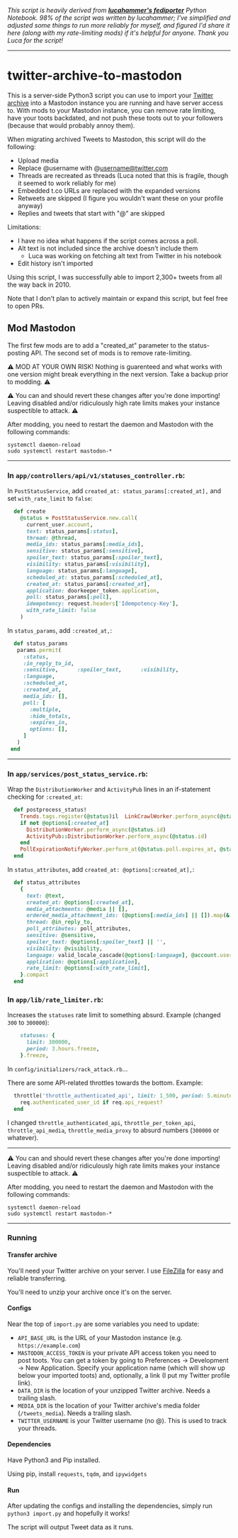 *This script is heavily derived from **[lucahammer's fediporter](https://github.com/lucahammer/fediporter)** Python Notebook. 98% of the script was written by lucahammer; I've simplified and adjusted some things to run more reliably for myself, and figured I'd share it here (along with my rate-limiting mods) if it's helpful for anyone. Thank you Luca for the script!*

----

# twitter-archive-to-mastodon

This is a server-side Python3 script you can use to import your [Twitter archive](https://help.twitter.com/en/managing-your-account/how-to-download-your-twitter-archive) into a Mastodon instance you are running and have server access to. With mods to your Mastodon instance, you can remove rate limiting, have your toots backdated, and not push these toots out to your followers (because that would probably annoy them).

When migrating archived Tweets to Mastodon, this script will do the following:
* Upload media
* Replace @username with @username@twitter.com
* Threads are recreated as threads (Luca noted that this is fragile, though it seemed to work reliably for me)
* Embedded t.co URLs are replaced with the expanded versions
* Retweets are skipped (I figure you wouldn't want these on your profile anyway)
* Replies and tweets that start with "@" are skipped

Limitations:
* I have no idea what happens if the script comes across a poll.
* Alt text is not included since the archive doesn't include them
  * Luca was working on fetching alt text from Twitter in his notebook
* Edit history isn't imported

Using this script, I was successfully able to import 2,300+ tweets from all the way back in 2010.

Note that I don't plan to actively maintain or expand this script, but feel free to open PRs.

## Mod Mastodon

The first few mods are to add a "created_at" parameter to the status-posting API. The second set of mods is to remove rate-limiting.

⚠️ MOD AT YOUR OWN RISK! Nothing is guarenteed and what works with one version might break everything in the next version. Take a backup prior to modding. ⚠️

⚠️ You can and should revert these changes after you're done importing! Leaving disabled and/or ridiculously high rate limits makes your instance suspectible to attack. ⚠️

After modding, you need to restart the daemon and Mastodon with the following commands:
```
systemctl daemon-reload
sudo systemctl restart mastodon-*
```

----

### In `app/controllers/api/v1/statuses_controller.rb`:

In `PostStatusService`, add `created_at: status_params[:created_at],` and set `with_rate_limit` to `false`:
```rb
  def create
    @status = PostStatusService.new.call(
      current_user.account,
      text: status_params[:status],
      thread: @thread,
      media_ids: status_params[:media_ids],
      sensitive: status_params[:sensitive],
      spoiler_text: status_params[:spoiler_text],
      visibility: status_params[:visibility],
      language: status_params[:language],
      scheduled_at: status_params[:scheduled_at],
      created_at: status_params[:created_at],
      application: doorkeeper_token.application,
      poll: status_params[:poll],
      idempotency: request.headers['Idempotency-Key'],
      with_rate_limit: false
    )
```
 
In `status_params`, add `:created_at,`:
 
 ```rb
   def status_params
    params.permit(
      :status,
      :in_reply_to_id,
      :sensitive,      :spoiler_text,      :visibility,
      :language,
      :scheduled_at,
      :created_at,
      media_ids: [],
      poll: [
        :multiple,
        :hide_totals,
        :expires_in,
        options: [],
      ]
    )
  end
```

----

### In `app/services/post_status_service.rb`:

Wrap the `DistributionWorker` and `ActivityPub` lines in an if-statement checking for `:created_at`:

```rb
  def postprocess_status!
    Trends.tags.register(@status)il  LinkCrawlWorker.perform_async(@status.id)
    if not @options[:created_at]
      DistributionWorker.perform_async(@status.id)
      ActivityPub::DistributionWorker.perform_async(@status.id)
    end
    PollExpirationNotifyWorker.perform_at(@status.poll.expires_at, @status.poll.id) if @status.poll
  end
```

In `status_attributes`, add `created_at: @options[:created_at],`:
```rb
  def status_attributes
    {
      text: @text,
      created_at: @options[:created_at],
      media_attachments: @media || [],
      ordered_media_attachment_ids: (@options[:media_ids] || []).map(&:to_i) & @media.map(&:id),
      thread: @in_reply_to,
      poll_attributes: poll_attributes,
      sensitive: @sensitive,
      spoiler_text: @options[:spoiler_text] || '',
      visibility: @visibility,
      language: valid_locale_cascade(@options[:language], @account.user&.preferred_posting_language, I18n.default_locale),
      application: @options[:application],
      rate_limit: @options[:with_rate_limit],
    }.compact
  end
```

### In `app/lib/rate_limiter.rb`:

Increases the `statuses` rate limit to something absurd. Example (changed `300` to `300000`):
```rb
    statuses: {
      limit: 300000,
      period: 3.hours.freeze,
    }.freeze,
```

In `config/initializers/rack_attack.rb`...

There are some API-related throttles towards the bottom. Example:
```rb
  throttle('throttle_authenticated_api', limit: 1_500, period: 5.minutes) do |req|
    req.authenticated_user_id if req.api_request?
  end
```

I changed `throttle_authenticated_api`, `throttle_per_token_api`, `throttle_api_media`, `throttle_media_proxy` to absurd numbers (`300000` or whatever).

----

⚠️ You can and should revert these changes after you're done importing! Leaving disabled and/or ridiculously high rate limits makes your instance suspectible to attack. ⚠️

After modding, you need to restart the daemon and Mastodon with the following commands:
```
systemctl daemon-reload
sudo systemctl restart mastodon-*
```

----

### Running

#### Transfer archive
You'll need your Twitter archive on your server. I use [FileZilla](https://filezilla-project.org/) for easy and reliable transferring.

You'll need to unzip your archive once it's on the server.

#### Configs

Near the top of `import.py` are some variables you need to update:
* `API_BASE_URL` is the URL of your Mastodon instance (e.g. `https://example.com`)
* `MASTODON_ACCESS_TOKEN` is your private API access token you need to post toots. You can get a token by going to Preferences -> Development -> New Application. Specify your application name (which will show up below your imported toots) and, optionally, a link (I put my Twitter profile link).
* `DATA_DIR` is the location of your unzipped Twitter archive. Needs a trailing slash.
* `MEDIA_DIR` is the location of your Twitter archive's media folder (`/tweets_media`). Needs a trailing slash.
* `TWITTER_USERNAME` is your Twitter username (no @). This is used to track your threads.

#### Dependencies
Have Python3 and Pip installed.

Using pip, install `requests`, `tqdm`, and `ipywidgets`

#### Run
After updating the configs and installing the dependencies, simply run `python3 import.py` and hopefully it works!

The script will output Tweet data as it runs.
